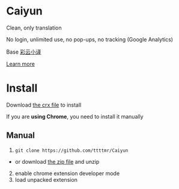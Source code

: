 # Caiyun

Clean, only translation

No login, unlimited use, no pop-ups, no tracking (Google Analytics)

Base [彩云小译](https://chrome.google.com/webstore/detail/lingocloud-web-translatio/jmpepeebcbihafjjadogphmbgiffiajh)

[Learn more](https://tmr.js.org/p/3bd1bb4e/)

# Install

Download [the crx file](https://github.com/ttttmr/Caiyun/releases/download/0.0.23/caiyun.crx) to install

If you are **using Chrome**, you need to install it manually

## Manual

1. `git clone https://github.com/ttttmr/Caiyun`
  * or download [the zip file](https://github.com/ttttmr/Caiyun/archive/master.zip) and unzip
2. enable chrome extension developer mode
3. load unpacked extension